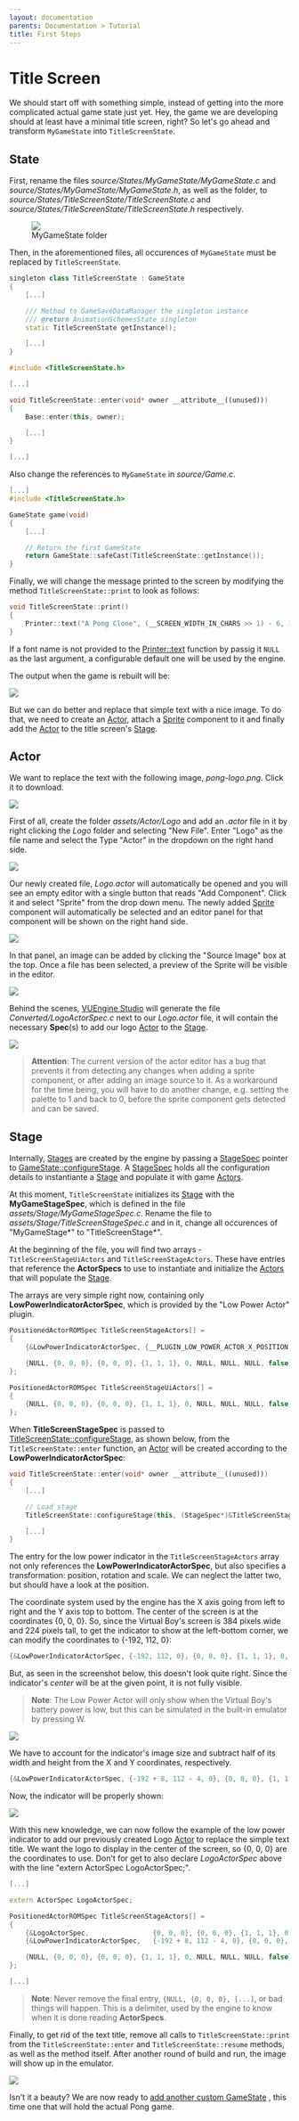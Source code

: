 ```yaml
---
layout: documentation
parents: Documentation > Tutorial
title: First Steps
---
```


# Title Screen

We should start off with something simple, instead of getting into the more complicated actual game state just yet. Hey, the game we are developing should at least have a minimal title screen, right? So let's go ahead and transform `MyGameState` into `TitleScreenState`.

## State

First, rename the files _source/States/MyGameState/MyGameState.c_ and _source/States/MyGameState/MyGameState.h_, as well as the folder, to _source/States/TitleScreenState/TitleScreenState.c_ and _source/States/TitleScreenState/TitleScreenState.h_ respectively.

<figure>
    <a href="/documentation/images/tutorial/my-game-state-folders.png" data-toggle="lightbox" data-gallery="gallery" data-caption="MyGameState folder">
        <img src="/documentation/images/tutorial/my-game-state-folders.png" />
    </a>
    <figcaption>
        MyGameState folder
    </figcaption>
</figure>

Then, in the aforementioned files, all occurences of `MyGameState` must be replaced by `TitleScreenState`.

```cpp
singleton class TitleScreenState : GameState
{
    [...]

    /// Method to GameSaveDataManager the singleton instance
    /// @return AnimationSchemesState singleton
    static TitleScreenState getInstance();

    [...]
}
```

```cpp
#include <TitleScreenState.h>

[...]

void TitleScreenState::enter(void* owner __attribute__((unused)))
{
    Base::enter(this, owner);

    [...]
}

[...]
```

Also change the references to `MyGameState` in _source/Game.c_.

```cpp
[...]
#include <TitleScreenState.h>

GameState game(void)
{
    [...]

    // Return the first GameState
    return GameState::safeCast(TitleScreenState::getInstance());
}
```

Finally, we will change the message printed to the screen by modifying the method `TitleScreenState::print` to look as follows:

```cpp
void TitleScreenState::print()
{
    Printer::text("A Pong Clone", (__SCREEN_WIDTH_IN_CHARS >> 1) - 6, 12, NULL);
}
```

If a font name is not provided to the [Printer::text](/documentation/api/class-printer/) function by passig it `NULL` as the last argument, a configurable default one will be used by the engine.

The output when the game is rebuilt will be:

<a href="/documentation/images/tutorial/a-pong-clone.png" data-toggle="lightbox" data-gallery="gallery" data-caption="Game Title"><img src="/documentation/images/tutorial/a-pong-clone.png"/></a>

But we can do better and replace that simple text with a nice image. To do that, we need to create an [Actor](/documentation/api/class-actor/), attach a [Sprite](/documentation/api/class-sprite/) component to it and finally add the [Actor](/documentation/api/class-actor/) to the title screen's [Stage](/documentation/api/class-stage/).

## Actor

We want to replace the text with the following image, _pong-logo.png_. Click it to download.

<a href="/documentation/images/tutorial/pong-logo.png" download><img src="/documentation/images/tutorial/pong-logo.png" /></a>

First of all, create the folder _assets/Actor/Logo_ and add an _.actor_ file in it by right clicking the _Logo_ folder and selecting "New File". Enter "Logo" as the file name and select the Type "Actor" in the dropdown on the right hand side.

<a href="/documentation/images/tutorial/new-actor-file.png" data-toggle="lightbox" data-gallery="gallery" data-caption="New Actor file"><img src="/documentation/images/tutorial/new-actor-file.png" /></a>

Our newly created file, _Logo.actor_ will automatically be opened and you will see an empty editor with a single button that reads "Add Component". Click it and select "Sprite" from the drop down menu. The newly added [Sprite](/documentation/api/class-sprite/) component will automatically be selected and an editor panel for that component will be shown on the right hand side.

<a href="/documentation/images/tutorial/new-sprite-component.png" data-toggle="lightbox" data-gallery="gallery" data-caption="New Sprite Component"><img src="/documentation/images/tutorial/new-sprite-component.png" /></a>

In that panel, an image can be added by clicking the "Source Image" box at the top. Once a file has been selected, a preview of the Sprite will be visible in the editor.

<a href="/documentation/images/tutorial/pong-sprite.png" data-toggle="lightbox" data-gallery="gallery" data-caption="Pong Sprite"><img src="/documentation/images/tutorial/pong-sprite.png" /></a>

Behind the scenes, [VUEngine Studio](https://www.vuengine.dev/) will generate the file _Converted/LogoActorSpec.c_ next to our _Logo.actor_ file, it will contain the necessary **Spec**(s) to add our logo [Actor](/documentation/api/class-actor/) to the [Stage](/documentation/api/class-stage/).

<a href="/documentation/images/tutorial/logo-actor-spec.png" data-toggle="lightbox" data-gallery="gallery" data-caption="Logo Actor Spec"><img src="/documentation/images/tutorial/logo-actor-spec.png" /></a>

> **Attention**: The current version of the actor editor has a bug that prevents it from detecting any changes when adding a sprite component, or after adding an image source to it. As a workaround for the time being, you will have to do another change, e.g. setting the palette to 1 and back to 0, before the sprite component gets detected and can be saved.

## Stage

Internally, [Stages](/documentation/api/class-stage/) are created by the engine by passing a [StageSpec](/documentation/api/struct-stage-spec/) pointer to [GameState::configureStage](/documentation/api/class-game-state/). A [StageSpec](/documentation/api/struct-stage-spec/) holds all the configuration details to instantiante a [Stage](/documentation/api/class-stage/) and populate it with
game [Actors](/documentation/api/class-actor/).

At this moment, `TitleScreenState` initializes its [Stage](/documentation/api/class-stage/) with the **MyGameStageSpec**, which is defined in the file _assets/Stage/MyGameStageSpec.c_. Rename the file to _assets/Stage/TitleScreenStageSpec.c_ and in it, change all occurences of "MyGameStage*" to "TitleScreenStage*".

At the beginning of the file, you will find two arrays - `TitleScreenStageUiActors` and `TitleScreenStageActors`. These have entries that reference the **ActorSpecs** to use to instantiate and initialize the [Actors](/documentation/api/class-actor/) that will populate the [Stage](/documentation/api/class-stage/).

The arrays are very simple right now, containing only **LowPowerIndicatorActorSpec**, which is provided by the "Low Power Actor" plugin.

```cpp
PositionedActorROMSpec TitleScreenStageActors[] =
{
    {&LowPowerIndicatorActorSpec, {__PLUGIN_LOW_POWER_ACTOR_X_POSITION, __PLUGIN_LOW_POWER_ACTOR_Y_POSITION, __PLUGIN_LOW_POWER_ACTOR_Z_POSITION}, {0, 0, 0}, {1, 1, 1}, 0, NULL, NULL, NULL, false},

    {NULL, {0, 0, 0}, {0, 0, 0}, {1, 1, 1}, 0, NULL, NULL, NULL, false},
};

PositionedActorROMSpec TitleScreenStageUiActors[] =
{
    {NULL, {0, 0, 0}, {0, 0, 0}, {1, 1, 1}, 0, NULL, NULL, NULL, false},
};
```

When **TitleScreenStageSpec**  is passed to [TitleScreenState::configureStage](/documentation/api/class-game-state/), as shown below, from the `TitleScreenState::enter` function, an [Actor](/documentation/api/class-actor/) will be created according to the **LowPowerIndicatorActorSpec**:

```cpp
void TitleScreenState::enter(void* owner __attribute__((unused)))
{
    [...]

    // Load stage
    TitleScreenState::configureStage(this, (StageSpec*)&TitleScreenStageSpec, NULL);

    [...]
}
```

The entry for the low power indicator in the `TitleScreenStageActors` array not only references the **LowPowerIndicatorActorSpec**, but also specifies a transformation: position, rotation and scale. We can neglect the latter two, but should have a look at the position.

The coordinate system used by the engine has the X axis going from left to right and the Y axis top to bottom. The center of the screen is at the coordinates {0, 0, 0}. So, since the Virtual Boy's screen is 384 pixels wide and 224 pixels tall, to get the indicator to show at the left-bottom corner, we can modify the coordinates to {-192, 112, 0}:

```cpp
{&LowPowerIndicatorActorSpec, {-192, 112, 0}, {0, 0, 0}, {1, 1, 1}, 0, NULL, NULL, NULL, false},
```

But, as seen in the screenshot below, this doesn't look quite right. Since the indicator's _center_ will be at the given point, it is not fully visible.

> **Note**: The Low Power Actor will only show when the Virtual Boy's battery power is low, but this can be simulated in the built-in emulator by pressing <span class="keys">W</span>.

<a href="/documentation/images/tutorial/low-power-indicator-wrong.png" data-toggle="lightbox" data-gallery="gallery" data-caption="Low Power Indicator"><img src="/documentation/images/tutorial/low-power-indicator-wrong.png" /></a>

We have to account for the indicator's image size and subtract half of its width and height from the X and Y coordinates, respectively.

```cpp
{&LowPowerIndicatorActorSpec, {-192 + 8, 112 - 4, 0}, {0, 0, 0}, {1, 1, 1}, 0, NULL, NULL, NULL, false},
```

Now, the indicator will be properly shown:

<a href="/documentation/images/tutorial/low-power-indicator-right.png" data-toggle="lightbox" data-gallery="gallery" data-caption="Low Power Indicator"><img src="/documentation/images/tutorial/low-power-indicator-right.png" /></a>

With this new knowledge, we can now follow the example of the low power indicator to add our previously created Logo [Actor](/documentation/api/class-actor/) to replace the simple text title. We want the logo to display in the center of the screen, so {0, 0, 0} are the coordinates to use. Don't for get to also declare _LogoActorSpec_ above with the line "extern ActorSpec LogoActorSpec;".

```cpp
[...]

extern ActorSpec LogoActorSpec;

PositionedActorROMSpec TitleScreenStageActors[] =
{
    {&LogoActorSpec,                {0, 0, 0}, {0, 0, 0}, {1, 1, 1}, 0, NULL, NULL, NULL, false},
    {&LowPowerIndicatorActorSpec,   {-192 + 8, 112 - 4, 0}, {0, 0, 0}, {1, 1, 1}, 0, NULL, NULL, NULL, false},

    {NULL, {0, 0, 0}, {0, 0, 0}, {1, 1, 1}, 0, NULL, NULL, NULL, false},
};

[...]
```

> **Note**: Never remove the final entry, `{NULL, {0, 0, 0}, [...]`, or bad things will happen. This is a delimiter, used by the engine to know when it is done reading **ActorSpecs**.

Finally, to get rid of the text title, remove all calls to `TitleScreenState::print` from the `TitleScreenState::enter` and `TitleScreenState::resume` methods, as well as the method itself. After another round of build and run, the image will show up in the emulator.

<a href="/documentation/images/tutorial/title-screen.png" data-toggle="lightbox" data-gallery="gallery" data-caption="Title Screen"><img src="/documentation/images/tutorial/title-screen.png" /></a>

Isn't it a beauty? We are now ready to [add another custom GameState](/documentation/tutorial/pong-game-state/) <i class="fa fa-arrow-right"></i>, this time one that will hold the actual Pong game.
